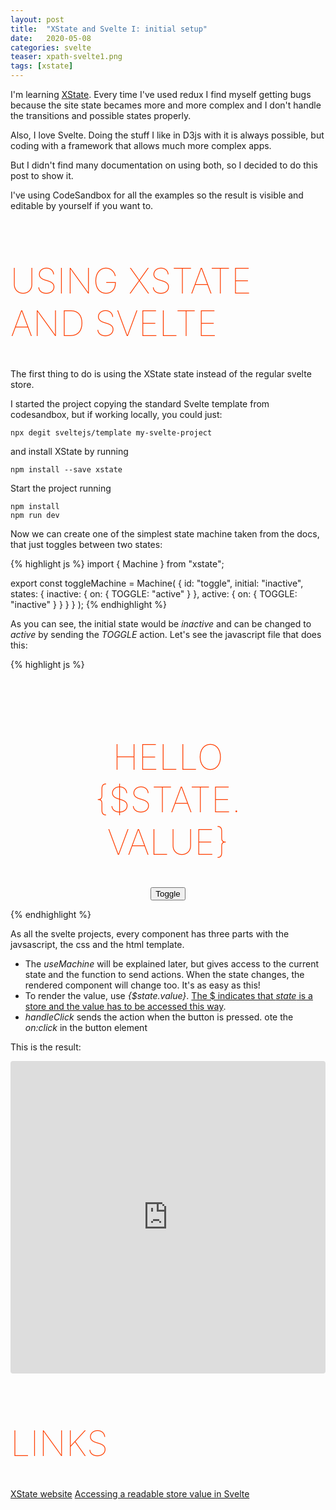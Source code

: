 ```yaml
---
layout: post
title:  "XState and Svelte I: initial setup"
date:   2020-05-08
categories: svelte
teaser: xpath-svelte1.png
tags: [xstate]
---
```


I'm learning [XState][xstate]. Every time I've used redux I find myself getting bugs because the site state becames more and more complex and I don't handle the transitions and possible states properly.

Also, I love Svelte. Doing the stuff I like in D3js with it is always possible, but coding with a framework that allows much more complex apps.

But I didn't find many documentation on using both, so I decided to do this post to show it.

I've using CodeSandbox for all the examples so the result is visible and editable by yourself if you want to. 

Using XState and Svelte
=======================

The first thing to do is using the XState state instead of the regular svelte store.

I started the project copying the standard Svelte template from codesandbox, but if working locally, you could just:

    npx degit sveltejs/template my-svelte-project

and install XState by running
  
    npm install --save xstate

Start the project running

    npm install
    npm run dev

Now we can create one of the simplest state machine taken from the docs, that just toggles between two states:

{% highlight js %}
import { Machine } from "xstate";

export const toggleMachine = Machine(
  {
    id: "toggle",
    initial: "inactive",
    states: {
      inactive: {
        on: { TOGGLE: "active" }
      },
      active: {
        on: { TOGGLE: "inactive" }
      }
    }
  }
);
{% endhighlight %}

As you can see, the initial state would be *inactive* and can be changed to *active* by sending the *TOGGLE* action. Let's see the javascript file that does this:

{% highlight js %}
<script>
  import { useMachine } from "./useMachine";
  import { toggleMachine } from "./toggleMachine";

  const { state, send } = useMachine(toggleMachine);
  function handleClick() {
    send("TOGGLE");
  }
</script>

<style>
  main {
    text-align: center;
    padding: 1em;
    max-width: 240px;
    margin: 0 auto;
  }

  h1 {
    color: #ff3e00;
    text-transform: uppercase;
    font-size: 4em;
    font-weight: 100;
  }
</style>

<main>
  <h1>Hello {$state.value}</h1>
  <button on:click={handleClick}>Toggle</button>
</main>
{% endhighlight %}

As all the svelte projects, every component has three parts with the javsascript, the css and the html template. 

* The *useMachine* will be explained later, but gives access to the current state and the function to send actions. When the state changes, the rendered component will change too.  It's as easy as this!
* To render the value, use *{$state.value}*. [The $ indicates that *state* is a store and the value has to be accessed this way][readable store]. 
* *handleClick* sends the action when the button is pressed. ote the *on:click* in the button element

This is the result:

<iframe
     src="https://codesandbox.io/embed/traffic-lights-hello-xstate-zd2yl?fontsize=14&hidenavigation=1&module=%2FApp.svelte&theme=light"
     style="width:100%; height:500px; border:0; border-radius: 4px; overflow:hidden;"
     title="traffic-lights-hello-xstate"
     allow=""
     sandbox="allow-modals allow-forms allow-popups allow-scripts allow-same-origin"
   ></iframe>

Links
=====
[XState website][xstate]
[Accessing a readable store value in Svelte][readable store]

[xstate]: https://xstate.js.org/
[readable store]: https://svelte.dev/docs#4_Prefix_stores_with_$_to_access_their_values